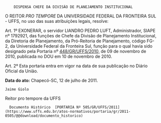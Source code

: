         DISPENSA CHEFE DA DIVISÃO DE PLANEJAMENTO INSTITUCIONAL  

O REITOR  *PRO TEMPORE*  DA UNIVERSIDADE FEDERAL DA FRONTEIRA SUL - UFFS, no uso das suas atribuições legais, resolve:

 Art. 1º EXONERAR, o servidor LIANDRO PEDRO LUFT, Administrador, SIAPE nº 1792921, das funções de Chefe da Divisão de Planejamento Institucional, da Diretoria de Planejamento, da Pró-Reitoria de Planejamento, código FG-2, da Universidade Federal da Fronteira Sul, função para o qual havia sido designado pela Portaria nº  [448/GR/UFFS/2010,](https://www.uffs.edu.br/atos-normativos/portaria/gr/2010-0448) de 09 de novembro de 2010, publicada no DOU em 10 de novembro de 2010.

 Art. 2º Esta portaria entra em vigor na data de sua publicação no Diário Oficial da União.

   **Data do ato:** Chapecó-SC, 12 de julho de 2011.   
 

    Jaime Giolo   
 Reitor pro tempore da UFFS 

      Documento Histórico  [PORTARIA Nº 505/GR/UFFS/2011](https://www.uffs.edu.br/atos-normativos/portaria/gr/2011-0505/@@download/documento_historico)     
      